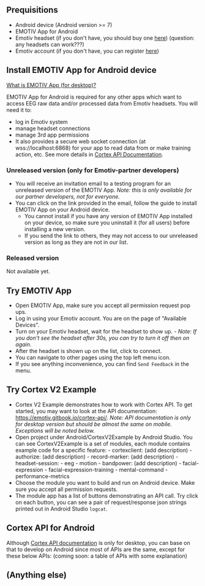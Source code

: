
## Prequisitions
- Android device (Android version >= 7)
- EMOTIV App for Android
- Emotiv headset (if you don't have, you should buy one [here](https://www.emotiv.com)) (question: any headsets can work???)
- Emotiv account (if you don't have, you can register [here](https://www.emotiv.com))

## Install EMOTIV App for Android device
[What is EMOTIV App (for desktop)?](https://emotiv.gitbook.io/cortex-manual/)

EMOTIV App for Android is required for any other apps which want to access EEG raw data and/or processed data from Emotiv headsets. You will need it to:
* log in Emotiv system
* manage headset connections
* manage 3rd app permissions
* It also provides a secure web socket connection (at wss://localhost:6868) for your app to read data from or make training action, etc. See more details in [Cortex API Documentation](https://emotiv.gitbook.io/cortex-api/).

### Unreleased version (only for Emotiv-partner developers)

- You will receive an invitation email to a testing program for an unreleased version of the EMOTIV App.
*Note: this is only available for our partner developers, not for everyone.*
- You can click on the link provided in the email, follow the guide to install EMOTIV App on your Android device.
	- You cannot install if you have any version of EMOTIV App installed on your device, so make sure you uninstall it (for all users) before installing a new version.
	- If you send the link to others, they may not access to our unreleased version as long as they are not in our list.

### Released version

Not available yet.

## Try EMOTIV App
- Open EMOTIV App, make sure you accept all permission request pop ups.
- Log in using your Emotiv account. You are on the page of "Available Devices".
- Turn on your Emotiv headset, wait for the headset to show up.
		- *Note: If you don't see the headset after 30s, you can try to turn it off then on again.*
- After the headset is shown up on the list, click to connect.
- You can navigate to other pages using the top left menu icon.
- If you see anything inconvenience, you can find `Send Feedback` in the menu.

## Try Cortex V2 Example
- Cortex V2 Example demonstrates how to work with Cortex API. To get started, you may want to look at the API documentation: https://emotiv.gitbook.io/cortex-api/.
*Note: API documentation is only for desktop version but should be almost the same on mobile. Exceptions will be noted below.*
- Open project under Android/CortexV2Example by Android Studio. You can see CortexV2Example is a set of modules, each module contains example code for a specific feature:
		- cortexclient: (add description)
		- authorize: (add description)
		- record-marker: (add description)
		- headset-session:
		- eeg
		- motion
		- bandpower: (add description)
		- facial-expression
		- facial-expression-training
		- mental-command
		- performance-metrics
- Choose the module you want to build and run on Android device. Make sure you accept all permission requests.
- The module app has a list of buttons demonstrating an API call. Try click on each button, you can see a pair of request/response json strings printed out in Android Studio `logcat`.

## Cortex API for Android
Although [Cortex API documentation](https://emotiv.gitbook.io/cortex-api/) is only for desktop, you can base on that to develop on Android since most of APIs are the same, except for these below APIs:
(coming soon: a table of APIs with some explanation)

## (Anything else)